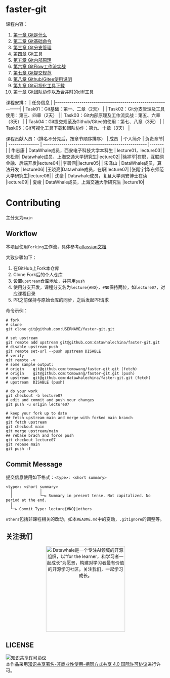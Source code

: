 # faster-git

课程内容：

1. [第一章 Git是什么](lecture01/README.md)
1. [第二章 Git基础命令](lecture02)
1. [第三章 Git分支管理](lecture03/README.md)
1. [第四章 Git工具](lecture04/README.md)
1. [第五章 Git内部原理](lecture05/README.md)
1. [第六章 GitFlow工作流实战](lecture06/README.md)
1. [第七章 Git提交规范](lecture07/README.md)
1. [第八章 Github/Gitee使用说明](lecture08/README.md)
1. [第九章 Git可视化工具下载](lecture09/README.md)
1. [第十章 Git团队协作以及合并时的diff工具](lecture10/README.md)

课程安排：
| 任务信息                                                    |
|-------------------------------------------------------------|
| Task01：Git基础：第一、二章（2天）                          |
| Task02：Git分支管理及工具使用：第三、四章（2天）            |
| Task03：Git内部原理及工作流实战：第五、六章（3天）          |
| Task04：Git提交规范及Github/Gitee的使用：第七、八章（3天）  |
| Task05：Git可视化工具下载和团队协作：第九、十章（3天）      |

课程贡献人员：（排名不分先后，按章节顺序排序）
| 成员&nbsp; | 个人简介                                            | 负责章节|
| --------------- | --------------------------------------------------- |-------|
|   牛志康   | DataWhale成员，西安电子科技大学本科生 | lecture01，lecture03|
|朱松青| Datawhale成员，上海交通大学研究生|lecture02|
|徐祥军|在职，互联网金融、后端开发|lecture04|
|李碧涵||lecture05|
|   宋泽山   | DataWhale成员，算法开发 | lecture06|
|王晓亮|Datawhale成员，在职|lecture07|
|张翔宇|华东师范大学研究生|lecture08|
|    沈豪    | Datawhale成员，复旦大学网安博士在读 |lecture09|
|   夏峻   | DataWhale成员，上海交通大学研究生  |lecture10|

# Contributing

主分支为`main`
## Workflow

本项目使用`Forking`工作流，具体参考[atlassian文档](https://www.atlassian.com/git/tutorials/comparing-workflows/forking-workflow)

大致步骤如下：

1. 在GitHub上Fork本仓库
1. Clone Fork后的个人仓库
1. 设置`upstream`仓库地址，并禁用`push`
1. 使用分支开发，课程分支名为`lecture{#NO}`，`#NO`保持两位，如`lecture07`，对应课程目录
1. PR之前保持与原始仓库的同步，之后发起PR请求

命令示例：

```shell
# fork
# clone
git clone git@github.com:USERNAME/faster-git.git

# set upstream
git remote add upstream git@github.com:datawhalechina/faster-git.git
# disable upstream push
git remote set-url --push upstream DISABLE
# verify
git remote -v
# some sample output:
# origin	git@github.com:tomowang/faster-git.git (fetch)
# origin	git@github.com:tomowang/faster-git.git (push)
# upstream	git@github.com:datawhalechina/faster-git.git (fetch)
# upstream	DISABLE (push)

# do your work
git checkout -b lecture07
# edit and commit and push your changes
git push -u origin lecture07

# keep your fork up to date
## fetch upstream main and merge with forked main branch
git fetch upstream
git checkout main
git merge upstream/main
## rebase brach and force push
git checkout lecture07
git rebase main
git push -f
```

## Commit Message

提交信息使用如下格式：`<type>: <short summary>`

```
<type>: <short summary>
  │            │
  │            └─⫸ Summary in present tense. Not capitalized. No period at the end.
  │
  └─⫸ Commit Type: lecture{#NO}|others
```

`others`包括非课程相关的改动，如本`README.md`中的变动，`.gitignore`的调整等。

## 关注我们
<div align=center><img src="https://raw.githubusercontent.com/datawhalechina/easy-rl/master/docs/res/qrcode.jpeg" width = "250" height = "270" alt="Datawhale是一个专注AI领域的开源组织，以“for the learner，和学习者一起成长”为愿景，构建对学习者最有价值的开源学习社区。关注我们，一起学习成长。"></div>

## LICENSE
<a rel="license" href="http://creativecommons.org/licenses/by-nc-sa/4.0/"><img alt="知识共享许可协议" style="border-width:0" src="https://img.shields.io/badge/license-CC%20BY--NC--SA%204.0-lightgrey" /></a><br />本作品采用<a rel="license" href="http://creativecommons.org/licenses/by-nc-sa/4.0/">知识共享署名-非商业性使用-相同方式共享 4.0 国际许可协议</a>进行许可。

